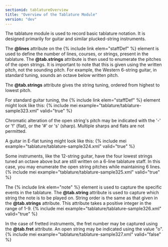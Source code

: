```yaml
---
sectionid: tablatureOverview
title: "Overview of the Tablature Module"
version: "dev"
---
```


The tablature module is used to record basic tablature notation. It is designed primarily for guitar and similar plucked-string instruments.

The **@lines** attribute on the {% include link elem="staffDef" %} element is used to define the number of lines, courses, or strings, present in the tablature. The **@tab.strings** attribute is then used to enumerate the pitches of the open strings. It is important to note that this is given using the written pitch, not the sounding pitch. For example, the Western 6-string guitar, in standard tuning, sounds an octave below written pitch. 

The **@tab.strings** attribute gives the string tuning, ordered from highest to lowest pitch.

For standard guitar tuning, the {% include link elem="staffDef" %} element might look like this:
{% include mei example="tablature/tablature-sample323.xml" valid="true" %}
    
Chromatic alteration of the open string's pitch may be indicated with the '-' or 'f' (flat), or the '#' or 's' (sharp). Multiple sharps and flats are not permitted.

A guitar in E-flat tuning might look like this:
{% include mei example="tablature/tablature-sample324.xml" valid="true" %}
    
Some instruments, like the 12-string guitar, have the four lowest strings tuned an octave above but are still written on a 6-line tablature staff. In this case, you may enumerate the open string pitches while maintaining 6 lines.
{% include mei example="tablature/tablature-sample325.xml" valid="true" %}
    
The {% include link elem="note" %} element is used to capture the specific events in the tablature. The **@tab.string** attribute is used to capture which string the note is to be played on. String order is the same as that given in the **@tab.strings** attribute. This attribute takes a positive integer in the range of 1-9.
{% include mei example="tablature/tablature-sample326.xml" valid="true" %}
    
In the case of fretted instruments, the fret number may be captured using the **@tab.fret** attribute. An open string may be indicated using the value "o". 
{% include mei example="tablature/tablature-sample327.xml" valid="false" %}
    